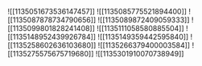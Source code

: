 ![[1135051673536147457]]
![[1135085775521894400]]
![[1135087878734790656]]
![[1135089872409059333]]
![[1135099801828241408]]
![[1135111058580885504]]
![[1135148952439926784]]
![[1135149359442595840]]
![[1135258602636103680]]
![[1135266379400003584]]
![[1135275575675719680]]
![[1135301910070738949]]
